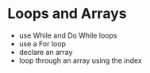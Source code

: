 # Loops and Arrays
* use While and Do While loops
* use a For loop
* declare an array
* loop through an array using the index
